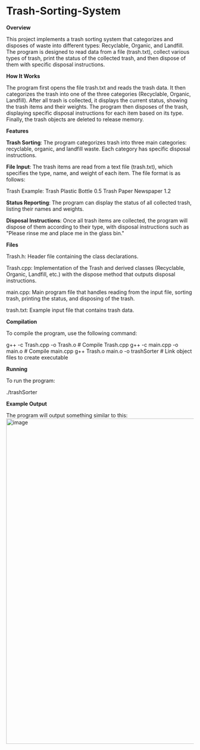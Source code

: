 # Trash-Sorting-System
**Overview**

This project implements a trash sorting system that categorizes and disposes of waste into different types: Recyclable, Organic, and Landfill. The program is designed to read data from a file (trash.txt), collect various types of trash, print the status of the collected trash, and then dispose of them with specific disposal instructions.

**How It Works**

The program first opens the file trash.txt and reads the trash data.
It then categorizes the trash into one of the three categories (Recyclable, Organic, Landfill).
After all trash is collected, it displays the current status, showing the trash items and their weights.
The program then disposes of the trash, displaying specific disposal instructions for each item based on its type.
Finally, the trash objects are deleted to release memory.


**Features**

**Trash Sorting**: The program categorizes trash into three main categories: recyclable, organic, and landfill waste. Each category has specific disposal instructions.

**File Input**: The trash items are read from a text file (trash.txt), which specifies the type, name, and weight of each item. The file format is as follows:

Trash <Type> <Name> <Weight>
Example:
Trash Plastic Bottle 0.5
Trash Paper Newspaper 1.2

**Status Reporting**: The program can display the status of all collected trash, listing their names and weights.

**Disposal Instructions**: Once all trash items are collected, the program will dispose of them according to their type, with disposal instructions such as "Please rinse me and place me in the glass bin."


**Files**

Trash.h: Header file containing the class declarations.

Trash.cpp: Implementation of the Trash and derived classes (Recyclable, Organic, Landfill, etc.) with the dispose method that outputs disposal instructions.

main.cpp: Main program file that handles reading from the input file, sorting trash, printing the status, and disposing of the trash.

trash.txt: Example input file that contains trash data. 


**Compilation**

To compile the program, use the following command:

g++ -c Trash.cpp -o Trash.o       # Compile Trash.cpp
g++ -c main.cpp -o main.o         # Compile main.cpp
g++ Trash.o main.o -o trashSorter # Link object files to create executable

**Running**

To run the program:

./trashSorter


**Example Output**

The program will output something similar to this:
<img width="872" alt="image" src="https://github.com/user-attachments/assets/d7dd27cc-7ec8-4637-9fe9-16986c2b9be0">

